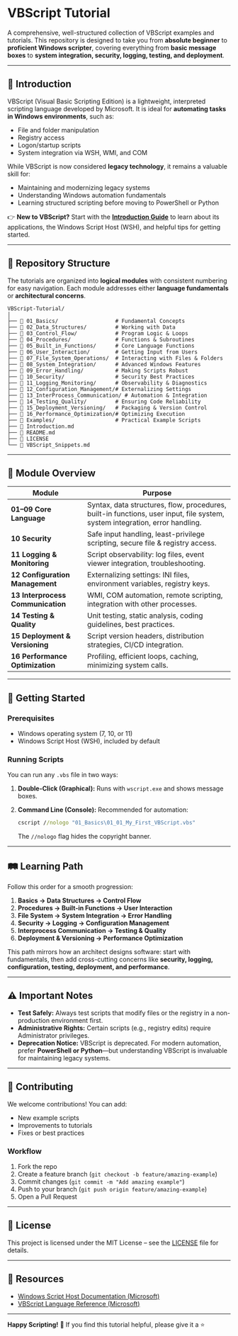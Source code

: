 # VBScript Tutorial

A comprehensive, well-structured collection of VBScript examples and tutorials.
This repository is designed to take you from **absolute beginner** to **proficient Windows scripter**, covering everything from **basic message boxes** to **system integration, security, logging, testing, and deployment**.

---

## 📖 Introduction

VBScript (Visual Basic Scripting Edition) is a lightweight, interpreted scripting language developed by Microsoft. It is ideal for **automating tasks in Windows environments**, such as:

* File and folder manipulation
* Registry access
* Logon/startup scripts
* System integration via WSH, WMI, and COM

While VBScript is now considered **legacy technology**, it remains a valuable skill for:

* Maintaining and modernizing legacy systems
* Understanding Windows automation fundamentals
* Learning structured scripting before moving to PowerShell or Python

👉 **New to VBScript?** Start with the **[Introduction Guide](./Introduction.md)** to learn about its applications, the Windows Script Host (WSH), and helpful tips for getting started.

---

## 📁 Repository Structure

The tutorials are organized into **logical modules** with consistent numbering for easy navigation. Each module addresses either **language fundamentals** or **architectural concerns**.

```text
VBScript-Tutorial/
│
├── 📂 01_Basics/                  # Fundamental Concepts
├── 📂 02_Data_Structures/         # Working with Data
├── 📂 03_Control_Flow/            # Program Logic & Loops
├── 📂 04_Procedures/              # Functions & Subroutines
├── 📂 05_Built_in_Functions/      # Core Language Functions
├── 📂 06_User_Interaction/        # Getting Input from Users
├── 📂 07_File_System_Operations/  # Interacting with Files & Folders
├── 📂 08_System_Integration/      # Advanced Windows Features
├── 📂 09_Error_Handling/          # Making Scripts Robust
├── 📂 10_Security/                # Security Best Practices
├── 📂 11_Logging_Monitoring/      # Observability & Diagnostics
├── 📂 12_Configuration_Management/# Externalizing Settings
├── 📂 13_InterProcess_Communication/ # Automation & Integration
├── 📂 14_Testing_Quality/         # Ensuring Code Reliability
├── 📂 15_Deployment_Versioning/   # Packaging & Version Control
├── 📂 16_Performance_Optimization/# Optimizing Execution
├── 📂 Examples/                   # Practical Example Scripts
├── 📄 Introduction.md
├── 📄 README.md
├── 📄 LICENSE
└── 📄 VBScript_Snippets.md
```

---

## 🧭 Module Overview

| Module                            | Purpose                                                                                                                     |
| --------------------------------- | --------------------------------------------------------------------------------------------------------------------------- |
| **01–09 Core Language**           | Syntax, data structures, flow, procedures, built-in functions, user input, file system, system integration, error handling. |
| **10 Security**                   | Safe input handling, least-privilege scripting, secure file & registry access.                                              |
| **11 Logging & Monitoring**       | Script observability: log files, event viewer integration, troubleshooting.                                                 |
| **12 Configuration Management**   | Externalizing settings: INI files, environment variables, registry keys.                                                    |
| **13 Interprocess Communication** | WMI, COM automation, remote scripting, integration with other processes.                                                    |
| **14 Testing & Quality**          | Unit testing, static analysis, coding guidelines, best practices.                                                           |
| **15 Deployment & Versioning**    | Script version headers, distribution strategies, CI/CD integration.                                                         |
| **16 Performance Optimization**   | Profiling, efficient loops, caching, minimizing system calls.                                                               |

---

## 🚀 Getting Started

### Prerequisites

* Windows operating system (7, 10, or 11)
* Windows Script Host (WSH), included by default

### Running Scripts

You can run any `.vbs` file in two ways:

1. **Double-Click (Graphical):**
   Runs with `wscript.exe` and shows message boxes.

2. **Command Line (Console):**
   Recommended for automation:

   ```cmd
   cscript //nologo "01_Basics\01_01_My_First_VBScript.vbs"
   ```

   The `//nologo` flag hides the copyright banner.

---

## 🛤️ Learning Path

Follow this order for a smooth progression:

1. **Basics → Data Structures → Control Flow**
2. **Procedures → Built-in Functions → User Interaction**
3. **File System → System Integration → Error Handling**
4. **Security → Logging → Configuration Management**
5. **Interprocess Communication → Testing & Quality**
6. **Deployment & Versioning → Performance Optimization**

This path mirrors how an architect designs software: start with fundamentals, then add cross-cutting concerns like **security, logging, configuration, testing, deployment, and performance**.

---

## ⚠️ Important Notes

* **Test Safely:** Always test scripts that modify files or the registry in a non-production environment first.
* **Administrative Rights:** Certain scripts (e.g., registry edits) require Administrator privileges.
* **Deprecation Notice:** VBScript is deprecated. For modern automation, prefer **PowerShell or Python**—but understanding VBScript is invaluable for maintaining legacy systems.

---

## 🤝 Contributing

We welcome contributions! You can add:

* New example scripts
* Improvements to tutorials
* Fixes or best practices

### Workflow

1. Fork the repo
2. Create a feature branch (`git checkout -b feature/amazing-example`)
3. Commit changes (`git commit -m "Add amazing example"`)
4. Push to your branch (`git push origin feature/amazing-example`)
5. Open a Pull Request

---

## 📜 License

This project is licensed under the MIT License – see the [LICENSE](LICENSE) file for details.

---

## 🔗 Resources

* [Windows Script Host Documentation (Microsoft)](https://docs.microsoft.com/en-us/previous-versions/windows/internet-explorer/ie-developer/scripting-articles/d1et7k7c%28v=vs.84%29)
* [VBScript Language Reference (Microsoft)](https://docs.microsoft.com/en-us/previous-versions/windows/internet-explorer/ie-developer/scripting-articles/d1wf56tt%28v=vs.84%29)

---

**Happy Scripting!** 🎉
If you find this tutorial helpful, please give it a ⭐
